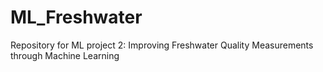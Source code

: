 # ML_Freshwater
Repository for ML project 2: Improving Freshwater Quality Measurements through Machine Learning

